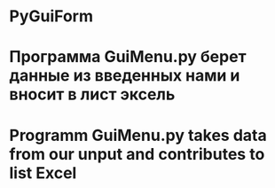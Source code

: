 # PyGuiForm
# Программа GuiMenu.py берет данные из введенных нами и вносит в лист эксель
# Programm GuiMenu.py takes data from our unput and contributes to list Excel

